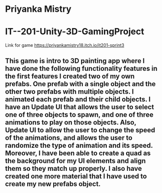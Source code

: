 # Priyanka Mistry 
# IT--201-Unity-3D-GamingProject
Link for game https://priyankamistry18.itch.io/it201-sprint3 

## This game is intro to 3D painting app where I have done the following functionality features in the first features I created two of my own prefabs. One prefab with a single object and the other two prefabs with multiple objects. I animated each prefab and their child objects. I have an Update UI that allows the user to select one of three objects to spawn, and one of three animations to play on those objects. Also, Update UI to allow the user to change the speed of the animations, and allows the user to randomize the type of animation and its speed. Moreover, I have been able to create a quad as the background for my UI elements and align them so they match up properly. I also have created one more material that I have used to create my new prefabs object.

